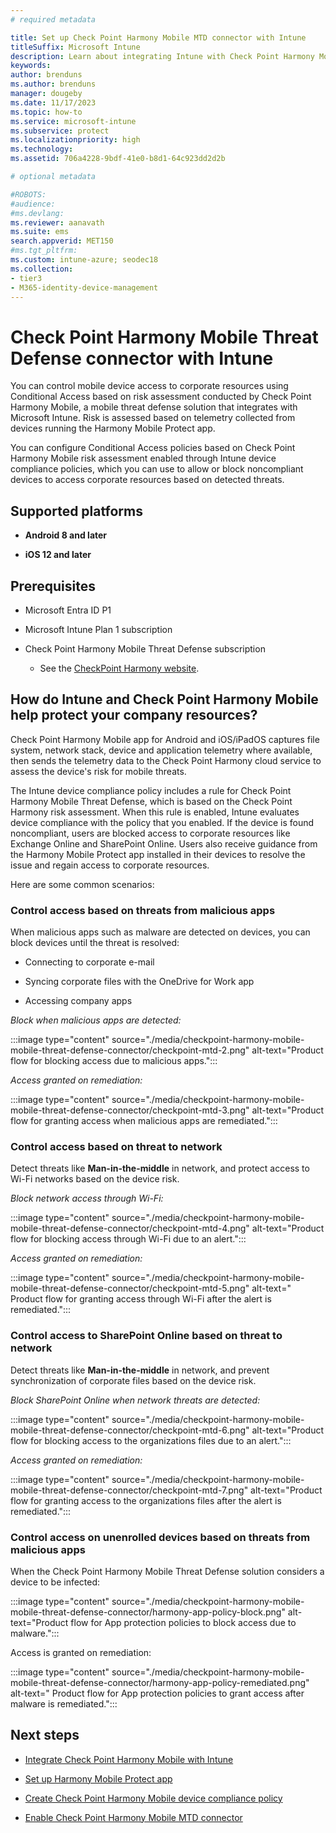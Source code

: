 ```yaml
---
# required metadata

title: Set up Check Point Harmony Mobile MTD connector with Intune
titleSuffix: Microsoft Intune
description: Learn about integrating Intune with Check Point Harmony Mobile Threat Defense to control mobile device access to your corporate resources.
keywords:
author: brenduns
ms.author: brenduns
manager: dougeby
ms.date: 11/17/2023
ms.topic: how-to
ms.service: microsoft-intune
ms.subservice: protect
ms.localizationpriority: high
ms.technology:
ms.assetid: 706a4228-9bdf-41e0-b8d1-64c923dd2d2b

# optional metadata

#ROBOTS:
#audience:
#ms.devlang:
ms.reviewer: aanavath
ms.suite: ems
search.appverid: MET150
#ms.tgt_pltfrm:
ms.custom: intune-azure; seodec18
ms.collection:
- tier3
- M365-identity-device-management
---
```


# Check Point Harmony Mobile Threat Defense connector with Intune

You can control mobile device access to corporate resources using Conditional Access based on risk assessment conducted by Check Point Harmony Mobile, a mobile threat defense solution that integrates with Microsoft Intune. Risk is assessed based on telemetry collected from devices running the Harmony Mobile Protect app.

You can configure Conditional Access policies based on Check Point Harmony Mobile risk assessment enabled through Intune device compliance policies, which you can use to allow or block noncompliant devices to access corporate resources based on detected threats.

## Supported platforms

- **Android 8 and later**

- **iOS 12 and later**

## Prerequisites

- Microsoft Entra ID P1

- Microsoft Intune Plan 1 subscription

- Check Point Harmony Mobile Threat Defense subscription
  - See the [CheckPoint Harmony website](https://www.checkpoint.com/harmony).

## How do Intune and Check Point Harmony Mobile help protect your company resources?

Check Point Harmony Mobile app for Android and iOS/iPadOS captures file system, network stack, device and application telemetry where available, then sends the telemetry data to the Check Point Harmony cloud service to assess the device's risk for mobile threats.

The Intune device compliance policy includes a rule for Check Point Harmony Mobile Threat Defense, which is based on the Check Point Harmony risk assessment. When this rule is enabled, Intune evaluates device compliance with the policy that you enabled. If the device is found noncompliant, users are blocked access to corporate resources like Exchange Online and SharePoint Online. Users also receive guidance from the Harmony Mobile Protect app installed in their devices to resolve the issue and regain access to corporate resources.

Here are some common scenarios:

### Control access based on threats from malicious apps

When malicious apps such as malware are detected on devices, you can block devices until the threat is resolved:

- Connecting to corporate e-mail

- Syncing corporate files with the OneDrive for Work app

- Accessing company apps

*Block when malicious apps are detected:*

:::image type="content" source="./media/checkpoint-harmony-mobile-mobile-threat-defense-connector/checkpoint-mtd-2.png" alt-text="Product flow for blocking access due to malicious apps.":::

*Access granted on remediation:*

:::image type="content" source="./media/checkpoint-harmony-mobile-mobile-threat-defense-connector/checkpoint-mtd-3.png" alt-text="Product flow for granting access when malicious apps are remediated.":::

### Control access based on threat to network

Detect threats like **Man-in-the-middle** in network, and protect access to Wi-Fi networks based on the device risk.

*Block network access through Wi-Fi:*

:::image type="content" source="./media/checkpoint-harmony-mobile-mobile-threat-defense-connector/checkpoint-mtd-4.png" alt-text="Product flow for blocking access through Wi-Fi due to an alert.":::

*Access granted on remediation:*

:::image type="content" source="./media/checkpoint-harmony-mobile-mobile-threat-defense-connector/checkpoint-mtd-5.png" alt-text=" Product flow for granting access through Wi-Fi after the alert is remediated.":::

### Control access to SharePoint Online based on threat to network

Detect threats like **Man-in-the-middle** in network, and prevent synchronization of corporate files based on the device risk.

*Block SharePoint Online when network threats are detected:*

:::image type="content" source="./media/checkpoint-harmony-mobile-mobile-threat-defense-connector/checkpoint-mtd-6.png" alt-text="Product flow for blocking access to the organizations files due to an alert.":::

*Access granted on remediation:*

:::image type="content" source="./media/checkpoint-harmony-mobile-mobile-threat-defense-connector/checkpoint-mtd-7.png" alt-text="Product flow for granting access to the organizations files after the alert is remediated.":::

### Control access on unenrolled devices based on threats from malicious apps

When the Check Point Harmony Mobile Threat Defense solution considers a device to be infected:

:::image type="content" source="./media/checkpoint-harmony-mobile-mobile-threat-defense-connector/harmony-app-policy-block.png" alt-text="Product flow for App protection policies to block access due to malware.":::

Access is granted on remediation:

:::image type="content" source="./media/checkpoint-harmony-mobile-mobile-threat-defense-connector/harmony-app-policy-remediated.png" alt-text=" Product flow for App protection policies to grant access after malware is remediated.":::

## Next steps

- [Integrate Check Point Harmony Mobile with Intune](checkpoint-sandblast-mobile-mtd-connector-integration.md)

- [Set up Harmony Mobile Protect app](mtd-apps-ios-app-configuration-policy-add-assign.md)

- [Create Check Point Harmony Mobile device compliance policy](mtd-device-compliance-policy-create.md)

- [Enable Check Point Harmony Mobile MTD connector](mtd-connector-enable.md)
